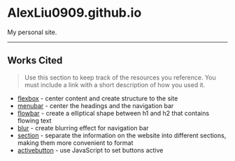 # AlexLiu0909.github.io

My personal site.

---

## Works Cited

> Use this section to  keep track of the resources you reference. You must include a link with a short description of how you used it. 

- [flexbox](https://css-tricks.com/snippets/css/a-guide-to-flexbox/) - center content and create structure to the site
- [menubar](https://github.com/copilot/share/803a11b0-0a80-8076-a102-d80900dc6938) - center the headings and the navigation bar
- [flowbar](https://github.com/copilot/share/c87b0020-4a84-8c76-9811-c809005c2029) - create a elliptical shape between h1 and h2 that contains flowing text
- [blur](https://codingdev.medium.com/make-a-navbars-background-blur-3eebc5ed7952) - create blurring effect for navigation bar
- [section](https://www.w3schools.com/Tags/tag_section.asp) - separate the information on the website into different sections, making them more convenient to format
- [activebutton](https://stackoverflow.com/questions/64441621/javascript-set-button-active) - use JavaScript to set buttons active